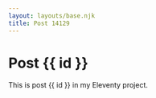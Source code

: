 ```yaml
---
layout: layouts/base.njk
title: Post 14129
---
```


# Post {{ id }}

This is post {{ id }} in my Eleventy project.
